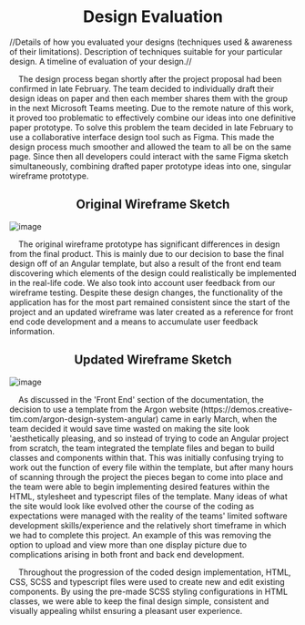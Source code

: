 <h1 align="center">Design Evaluation</h1>

//Details of how you evaluated your designs (techniques used & awareness of their limitations). Description of  techniques suitable for your particular design. A timeline of evaluation of your design.//

<p>&nbsp;&nbsp;&nbsp;&nbsp;The design process began shortly after the project proposal had been confirmed in late February. The team decided to individually draft their design ideas on paper and then each member shares them with the group in the next Microsoft Teams meeting. Due to the remote nature of this work, it proved too problematic to effectively combine our ideas into one definitive paper prototype. To solve this problem the team decided in late February to use a collaborative interface design tool such as Figma. This made the design process much smoother and allowed the team to all be on the same page. Since then all developers could interact with the same Figma sketch simultaneously, combining drafted paper prototype ideas into one, singular wireframe prototype.</p>

<h2 align="center">Original Wireframe Sketch</h2>
  
  ![image](https://user-images.githubusercontent.com/74371711/117008417-9bb74e00-ace2-11eb-91e3-0fdea60f757d.png)
  
<p>&nbsp;&nbsp;&nbsp;&nbsp;The original wireframe prototype has significant differences in design from the final product. This is mainly due to our decision to base the final design off of an Angular template, but also a result of the front end team discovering which elements of the design could realistically be implemented in the real-life code. We also took into account user feedback from our wireframe testing. Despite these design changes, the functionality of the application has for the most part remained consistent since the start of the project and an updated wireframe was later created as a reference for front end code development and a means to accumulate user feedback information.</p>

<h2 align="center">Updated Wireframe Sketch</h2>

![image](https://user-images.githubusercontent.com/74371711/117008729-ee910580-ace2-11eb-8355-0b66f0026af6.png)

<p>&nbsp;&nbsp;&nbsp;&nbsp;As discussed in the 'Front End' section of the documentation, the decision to use a template from the Argon website (https://demos.creative-tim.com/argon-design-system-angular) came in early March, when the team decided it would save time wasted on making the site look 'aesthetically pleasing, and so instead of trying to code an Angular project from scratch, the team integrated the template files and began to build classes and components within that. This was initially confusing trying to work out the function of every file within the template, but after many hours of scanning through the project the pieces began to come into place and the team were able to begin implementing desired features within the HTML, stylesheet and typescript files of the template. Many ideas of what the site would look like evolved other the course of the coding as expectations were managed with the reality of the teams' limited software development skills/experience and the relatively short timeframe in which we had to complete this project. An example of this was removing the option to upload and view more than one display picture due to complications arising in both front and back end development.</p>

<p>&nbsp;&nbsp;&nbsp;&nbsp;Throughout the progression of the coded design implementation, HTML, CSS, SCSS and typescript files were used to create new and edit existing components. By using the pre-made SCSS styling configurations in HTML classes, we were able to keep the final design simple, consistent and visually appealing whilst ensuring a pleasant user experience.</p>

